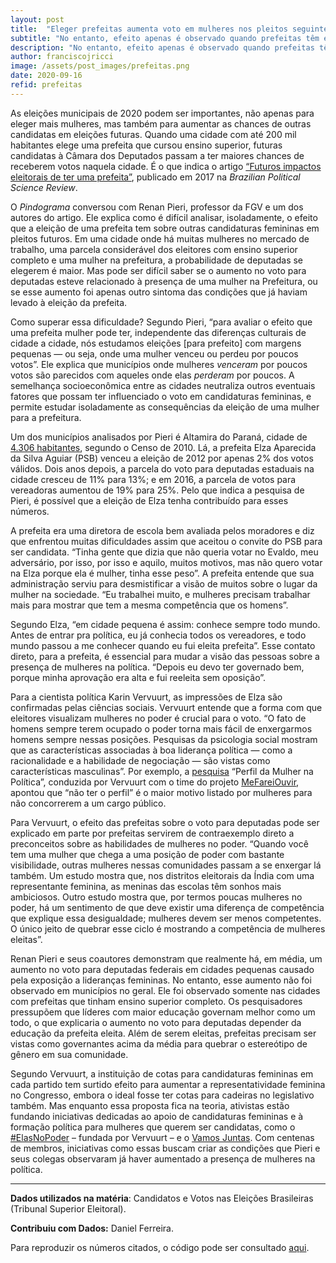 ```yaml
---
layout: post
title:  "Eleger prefeitas aumenta voto em mulheres nos pleitos seguintes"
subtitle: "No entanto, efeito apenas é observado quando prefeitas têm ensino superior"
description: "No entanto, efeito apenas é observado quando prefeitas têm ensino superior"
author: franciscojricci
image: /assets/post_images/prefeitas.png
date: 2020-09-16
refid: prefeitas
---
```


<p>As eleições municipais de 2020 podem ser importantes, não apenas para eleger mais mulheres, mas também para aumentar as chances de outras candidatas em eleições futuras. Quando uma cidade com até 200 mil habitantes elege uma prefeita que cursou ensino superior, futuras candidatas à Câmara dos Deputados passam a ter maiores chances de receberem votos naquela cidade. É o que indica o artigo <a href="https://www.scielo.br/scielo.php?script=sci_arttext&amp;pid=S1981-38212017000200203&amp;lng=pt&amp;nrm=iso&amp;tlng=pt">“Futuros impactos eleitorais de ter uma prefeita”</a>, publicado em 2017 na <em>Brazilian Political Science Review</em>.</p>
<p>O <em>Pindograma</em> conversou com Renan Pieri, professor da FGV e um dos autores do artigo. Ele explica como é difícil analisar, isoladamente, o efeito que a eleição de uma prefeita tem sobre outras candidaturas femininas em pleitos futuros. Em uma cidade onde há muitas mulheres no mercado de trabalho, uma parcela considerável dos eleitores com ensino superior completo e uma mulher na prefeitura, a probabilidade de deputadas se elegerem é maior. Mas pode ser difícil saber se o aumento no voto para deputadas esteve relacionado à presença de uma mulher na Prefeitura, ou se esse aumento foi apenas outro sintoma das condições que já haviam levado à eleição da prefeita.</p>
<p>Como superar essa dificuldade? Segundo Pieri, “para avaliar o efeito que uma prefeita mulher pode ter, independente das diferenças culturais de cidade a cidade, nós estudamos eleições [para prefeito] com margens pequenas — ou seja, onde uma mulher venceu ou perdeu por poucos votos”. Ele explica que municípios onde mulheres <em>venceram</em> por poucos votos são parecidos com aqueles onde elas <em>perderam</em> por poucos. A semelhança socioeconômica entre as cidades neutraliza outros eventuais fatores que possam ter influenciado o voto em candidaturas femininas, e permite estudar isoladamente as consequências da eleição de uma mulher para a prefeitura.</p>
<p>Um dos municípios analisados por Pieri é Altamira do Paraná, cidade de <a href="https://cidades.ibge.gov.br/brasil/pr/altamira-do-parana/panorama">4.306 habitantes</a>, segundo o Censo de 2010. Lá, a prefeita Elza Aparecida da Silva Aguiar (PSB) venceu a eleição de 2012 por apenas 2% dos votos válidos. Dois anos depois, a parcela do voto para deputadas estaduais na cidade cresceu de 11% para 13%; e em 2016, a parcela de votos para vereadoras aumentou de 19% para 25%. Pelo que indica a pesquisa de Pieri, é possível que a eleição de Elza tenha contribuído para esses números.</p>
<p>A prefeita era uma diretora de escola bem avaliada pelos moradores e diz que enfrentou muitas dificuldades assim que aceitou o convite do PSB para ser candidata. “Tinha gente que dizia que não queria votar no Evaldo, meu adversário, por isso, por isso e aquilo, muitos motivos, mas não quero votar na Elza porque ela é mulher, tinha esse peso”. A prefeita entende que sua administração serviu para desmistificar a visão de muitos sobre o lugar da mulher na sociedade. “Eu trabalhei muito, e mulheres precisam trabalhar mais para mostrar que tem a mesma competência que os homens”.</p>
<p>Segundo Elza, “em cidade pequena é assim: conhece sempre todo mundo. Antes de entrar pra política, eu já conhecia todos os vereadores, e todo mundo passou a me conhecer quando eu fui eleita prefeita”. Esse contato direto, para a prefeita, é essencial para mudar a visão das pessoas sobre a presença de mulheres na política. “Depois eu devo ter governado bem, porque minha aprovação era alta e fui reeleita sem oposição”.</p>
<p>Para a cientista política Karin Vervuurt, as impressões de Elza são confirmadas pelas ciências sociais. Vervuurt entende que a forma com que eleitores visualizam mulheres no poder é crucial para o voto. “O fato de homens sempre terem ocupado o poder torna mais fácil de enxergarmos homens sempre nessas posições. Pesquisas da psicologia social mostram que as características associadas à boa liderança política — como a racionalidade e a habilidade de negociação — são vistas como características masculinas”. Por exemplo, a <a href="https://www.mefareiouvir.com.br/pesquisa/">pesquisa</a> “Perfil da Mulher na Política”, conduzida por Vervuurt com o time do projeto <a href="https://www.mefareiouvir.com.br/">MeFareiOuvir</a>, apontou que “não ter o perfil” é o maior motivo listado por mulheres para não concorrerem a um cargo público.</p>
<p>Para Vervuurt, o efeito das prefeitas sobre o voto para deputadas pode ser explicado em parte por prefeitas servirem de contraexemplo direto a preconceitos sobre as habilidades de mulheres no poder. “Quando você tem uma mulher que chega a uma posição de poder com bastante visibilidade, outras mulheres nessas comunidades passam a se enxergar lá também. Um estudo mostra que, nos distritos eleitorais da Índia com uma representante feminina, as meninas das escolas têm sonhos mais ambiciosos. Outro estudo mostra que, por termos poucas mulheres no poder, há um sentimento de que deve existir uma diferença de competência que explique essa desigualdade; mulheres devem ser menos competentes. O único jeito de quebrar esse ciclo é mostrando a competência de mulheres eleitas”.</p>
<p>Renan Pieri e seus coautores demonstram que realmente há, em média, um aumento no voto para deputadas federais em cidades pequenas causado pela exposição a lideranças femininas. No entanto, esse aumento não foi observado em municípios no geral. Ele foi observado somente nas cidades com prefeitas que tinham ensino superior completo. Os pesquisadores pressupõem que líderes com maior educação governam melhor como um todo, o que explicaria o aumento no voto para deputadas depender da educação da prefeita eleita. Além de serem eleitas, prefeitas precisam ser vistas como governantes acima da média para quebrar o estereótipo de gênero em sua comunidade.</p>
<p>Segundo Vervuurt, a instituição de cotas para candidaturas femininas em cada partido tem surtido efeito para aumentar a representatividade feminina no Congresso, embora o ideal fosse ter cotas para cadeiras no legislativo também. Mas enquanto essa proposta fica na teoria, ativistas estão fundando iniciativas dedicadas ao apoio de candidaturas femininas e à formação política para mulheres que querem ser candidatas, como o <a href="https://elasnopoder.org/">#ElasNoPoder</a> – fundada por Vervuurt – e o <a href="https://vamosjuntasnapolitica.com/">Vamos Juntas</a>. Com centenas de membros, iniciativas como essas buscam criar as condições que Pieri e seus colegas observaram já haver aumentado a presença de mulheres na política.</p>
<hr />
<p><strong>Dados utilizados na matéria</strong>: Candidatos e Votos nas Eleições Brasileiras (Tribunal Superior Eleitoral).</p>
<p><strong>Contribuiu com Dados:</strong> Daniel Ferreira.</p>
<p>Para reproduzir os números citados, o código pode ser consultado <a href="https://github.com/pindograma/materias/blob/master/2020-06-16-prefeitas/Prefeitas.Rmd">aqui</a>.</p>
